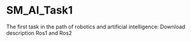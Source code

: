 # SM_AI_Task1
The first task in the path of robotics and artificial intelligence:
Download description Ros1 and Ros2

